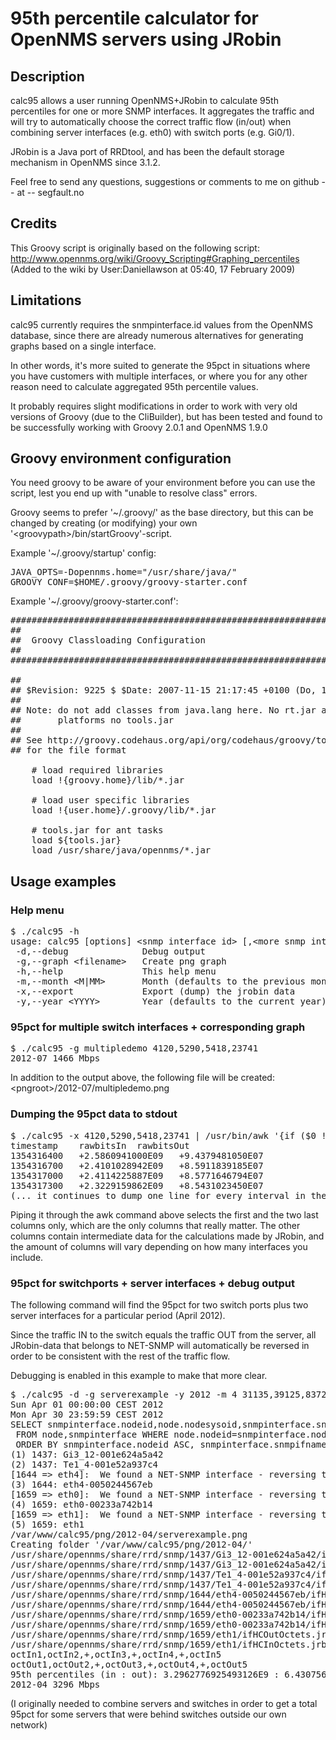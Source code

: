 # 95th percentile calculator for OpenNMS servers using JRobin

## Description

calc95 allows a user running OpenNMS+JRobin to calculate 95th percentiles for
one or more SNMP interfaces. It aggregates the traffic and will try to
automatically choose the correct traffic flow (in/out) when combining
server interfaces (e.g. eth0) with switch ports (e.g. Gi0/1).

JRobin is a Java port of RRDtool, and has been the default storage mechanism
in OpenNMS since 3.1.2.

Feel free to send any questions, suggestions or comments to me on
github -- at -- segfault.no

## Credits

This Groovy script is originally based on the following script:
http://www.opennms.org/wiki/Groovy_Scripting#Graphing_percentiles
(Added to the wiki by User:Daniellawson at 05:40, 17 February 2009)

## Limitations

calc95 currently requires the snmpinterface.id values from the OpenNMS
database, since there are already numerous alternatives for generating
graphs based on a single interface.

In other words, it's more suited to generate the 95pct in situations
where you have customers with multiple interfaces, or where you for any other
reason need to calculate aggregated 95th percentile values.

It probably requires slight modifications in order to work with very old
versions of Groovy (due to the CliBuilder), but has been tested and found to
be successfully working with Groovy 2.0.1 and OpenNMS 1.9.0

## Groovy environment configuration

You need groovy to be aware of your environment before you can use the script,
lest you end up with "unable to resolve class" errors.

Groovy seems to prefer '~/.groovy/' as the base directory, but this can be
changed by creating (or modifying) your own '&lt;groovypath&gt;/bin/startGroovy'-script.

Example '~/.groovy/startup' config:
<pre>
JAVA_OPTS=-Dopennms.home="/usr/share/java/"
GROOVY_CONF=$HOME/.groovy/groovy-starter.conf
</pre>

Example '~/.groovy/groovy-starter.conf':
<pre>
##############################################################################
##                                                                          ##
##  Groovy Classloading Configuration                                       ##
##                                                                          ##
##############################################################################

##
## $Revision: 9225 $ $Date: 2007-11-15 21:17:45 +0100 (Do, 15 Nov 2007) $
##
## Note: do not add classes from java.lang here. No rt.jar and on some
##       platforms no tools.jar
##
## See http://groovy.codehaus.org/api/org/codehaus/groovy/tools/LoaderConfiguration.html
## for the file format

    # load required libraries
    load !{groovy.home}/lib/*.jar

    # load user specific libraries
    load !{user.home}/.groovy/lib/*.jar
    
    # tools.jar for ant tasks
    load ${tools.jar}
    load /usr/share/java/opennms/*.jar
</pre>

## Usage examples

### Help menu
<pre>
$ ./calc95 -h
usage: calc95 [options] &lt;snmp interface id&gt; [,&lt;more snmp interface ids&gt;]
 -d,--debug              Debug output
 -g,--graph &lt;filename&gt;   Create png graph
 -h,--help               This help menu
 -m,--month &lt;M|MM&gt;       Month (defaults to the previous month)
 -x,--export             Export (dump) the jrobin data
 -y,--year &lt;YYYY&gt;        Year (defaults to the current year)
</pre>

### 95pct for multiple switch interfaces + corresponding graph
<pre>
$ ./calc95 -g multipledemo 4120,5290,5418,23741
2012-07 1466 Mbps
</pre>

In addition to the output above, the following file will be created:
&lt;pngroot&gt;/2012-07/multipledemo.png

### Dumping the 95pct data to stdout
<pre>
$ ./calc95 -x 4120,5290,5418,23741 | /usr/bin/awk '{if ($0 != "") print $1,"\t",$(NF-1),"\t"$NF}'
timestamp 	 rawbitsIn 	rawbitsOut
1354316400 	 +2.5860941000E09 	+9.4379481050E07
1354316700 	 +2.4101028942E09 	+8.5911839185E07
1354317000 	 +2.4114225887E09 	+8.5771646794E07
1354317300 	 +2.3229159862E09 	+8.5431023450E07
(... it continues to dump one line for every interval in the selected period.)
</pre>

Piping it through the awk command above selects the first and the two last
columns only, which are the only columns that really matter. The other columns
contain intermediate data for the calculations made by JRobin, and the
amount of columns will vary depending on how many interfaces you include.

### 95pct for switchports + server interfaces + debug output

The following command will find the 95pct for two switch ports plus two
server interfaces for a particular period (April 2012).

Since the traffic IN to the switch equals the traffic OUT from the server,
all JRobin-data that belongs to NET-SNMP will automatically be reversed in
order to be consistent with the rest of the traffic flow.

Debugging is enabled in this example to make that more clear.

<pre>
$ ./calc95 -d -g serverexample -y 2012 -m 4 31135,39125,83721,83659,83524
Sun Apr 01 00:00:00 CEST 2012
Mon Apr 30 23:59:59 CEST 2012
SELECT snmpinterface.nodeid,node.nodesysoid,snmpinterface.snmpifname,snmpinterface.snmpphysaddr 
 FROM node,snmpinterface WHERE node.nodeid=snmpinterface.nodeid AND id IN (31135,39125,83721,83659,83524)
 ORDER BY snmpinterface.nodeid ASC, snmpinterface.snmpifname ASC
(1) 1437: Gi3_12-001e624a5a42
(2) 1437: Te1_4-001e52a937c4
[1644 =&gt; eth4]:	We found a NET-SNMP interface - reversing the in/out octets for this interface.
(3) 1644: eth4-0050244567eb
[1659 =&gt; eth0]:	We found a NET-SNMP interface - reversing the in/out octets for this interface.
(4) 1659: eth0-00233a742b14
[1659 =&gt; eth1]:	We found a NET-SNMP interface - reversing the in/out octets for this interface.
(5) 1659: eth1
/var/www/calc95/png/2012-04/serverexample.png
Creating folder '/var/www/calc95/png/2012-04/'
/usr/share/opennms/share/rrd/snmp/1437/Gi3_12-001e624a5a42/ifHCInOctets.jrb
/usr/share/opennms/share/rrd/snmp/1437/Gi3_12-001e624a5a42/ifHCOutOctets.jrb
/usr/share/opennms/share/rrd/snmp/1437/Te1_4-001e52a937c4/ifHCInOctets.jrb
/usr/share/opennms/share/rrd/snmp/1437/Te1_4-001e52a937c4/ifHCOutOctets.jrb
/usr/share/opennms/share/rrd/snmp/1644/eth4-0050244567eb/ifHCOutOctets.jrb
/usr/share/opennms/share/rrd/snmp/1644/eth4-0050244567eb/ifHCInOctets.jrb
/usr/share/opennms/share/rrd/snmp/1659/eth0-00233a742b14/ifHCOutOctets.jrb
/usr/share/opennms/share/rrd/snmp/1659/eth0-00233a742b14/ifHCInOctets.jrb
/usr/share/opennms/share/rrd/snmp/1659/eth1/ifHCOutOctets.jrb
/usr/share/opennms/share/rrd/snmp/1659/eth1/ifHCInOctets.jrb
octIn1,octIn2,+,octIn3,+,octIn4,+,octIn5
octOut1,octOut2,+,octOut3,+,octOut4,+,octOut5
95th percentiles (in : out): 3.2962776925493126E9 : 6.43075640903236E7. 95pct: 3296 Mbps
2012-04 3296 Mbps
</pre>

(I originally needed to combine servers and switches in order to get a
total 95pct for some servers that were behind switches outside our own
network)
